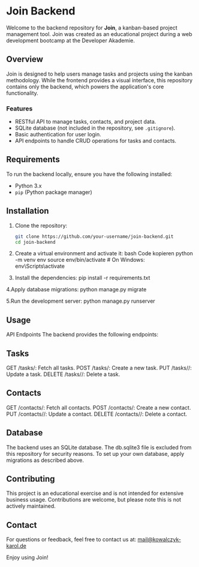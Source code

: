 # Join Backend

Welcome to the backend repository for **Join**, a kanban-based project management tool. Join was created as an educational project during a web development bootcamp at the Developer Akademie.

## Overview

Join is designed to help users manage tasks and projects using the kanban methodology. While the frontend provides a visual interface, this repository contains only the backend, which powers the application's core functionality.

### Features
- RESTful API to manage tasks, contacts, and project data.
- SQLite database (not included in the repository, see `.gitignore`).
- Basic authentication for user login.
- API endpoints to handle CRUD operations for tasks and contacts.

## Requirements

To run the backend locally, ensure you have the following installed:
- Python 3.x
- `pip` (Python package manager)

## Installation

1. Clone the repository:
   ```bash
   git clone https://github.com/your-username/join-backend.git
   cd join-backend

2. Create a virtual environment and activate it:
  bash
  Code kopieren
  python -m venv env
  source env/bin/activate  # On Windows: env\Scripts\activate

3. Install the dependencies:
  pip install -r requirements.txt

4.Apply database migrations:
  python manage.py migrate

5.Run the development server:
  python manage.py runserver

 ## Usage
 API Endpoints
 The backend provides the following endpoints:

 ## Tasks
 GET /tasks/: Fetch all tasks.
 POST /tasks/: Create a new task.
 PUT /tasks/<id>/: Update a task.
 DELETE /tasks/<id>/: Delete a task.

 ## Contacts
 GET /contacts/: Fetch all contacts.
 POST /contacts/: Create a new contact.
 PUT /contacts/<id>/: Update a contact.
 DELETE /contacts/<id>/: Delete a contact.

## Database
 The backend uses an SQLite database. The db.sqlite3 file is excluded from this repository for security reasons. To set up your own database, apply migrations as described above.

## Contributing
 This project is an educational exercise and is not intended for extensive business usage. Contributions are welcome, but please note this is not actively maintained.

## Contact
 For questions or feedback, feel free to contact us at: mail@kowalczyk-karol.de

 Enjoy using Join!
